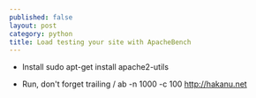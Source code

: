 ```yaml
---
published: false
layout: post
category: python
title: Load testing your site with ApacheBench
---
```


* Install 
sudo apt-get install apache2-utils

* Run, don't forget trailing /
ab -n 1000 -c 100 http://hakanu.net